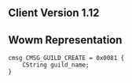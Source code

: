 ## Client Version 1.12

## Wowm Representation
```rust,ignore
cmsg CMSG_GUILD_CREATE = 0x0081 {
    CString guild_name;    
}

```
